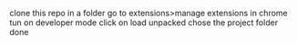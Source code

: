 clone this repo in a folder
go to extensions>manage extensions in chrome
tun on developer mode
click on load unpacked
chose the project folder
done
